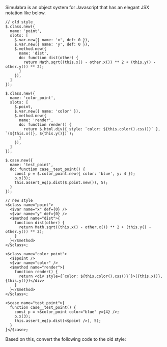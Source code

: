 Simulabra is an object system for Javascript that has an elegant JSX notation like below.

    // old style
    $.class.new({
      name: 'point',
      slots: [
        $.var.new({ name: 'x', def: 0 }),
        $.var.new({ name: 'y', def: 0 }),
        $.method.new({
          name: 'dist',
          do: function dist(other) {
            return Math.sqrt((this.x() - other.x()) ** 2 + (this.y() - other.y()) ** 2);
          }
        }),
      ]
    });
    
    $.class.new({
      name: 'color_point',
      slots: [
        $.point,
        $.var.new({ name: 'color' }),
        $.method.new({
          name: 'render',
          do: function render() {
            return $.html.div({ style: `color: ${this.color().css()}` }, `(${this.x()}, ${this.y()})`);
          }
        }),
      ]
    });
    
    $.case.new({
      name: 'test_point',
      do: function case__test_point() {
        const p = $.color_point.new({ color: 'blue', y: 4 });
        p.x(3);
        this.assert_eq(p.dist($.point.new()), 5);
      }
    });
    
    // new style
    <$class name="point">
      <$var name="x" def={0} />
      <$var name="y" def={0} />
      <$method name="dist">{
        function dist(other) {
          return Math.sqrt((this.x() - other.x()) ** 2 + (this.y() - other.y()) ** 2);
        }
      }</$method>
    </$class>;

    <$class name="color_point">
      <$$point />
      <$var name="color" />
      <$method name="render">{
        function render() {
          return <div style={`color: ${this.color().css()}`}>({this.x()}, {this.y()})</div>
        }
      }</$method>
    </$class>;

    <$case name="test_point">{
      function case__test_point() {
        const p = <$color_point color="blue" y={4} />;
        p.x(3);
        this.assert_eq(p.dist(<$point />), 5);
      }
    }</$case>;


Based on this, convert the following code to the old style:
